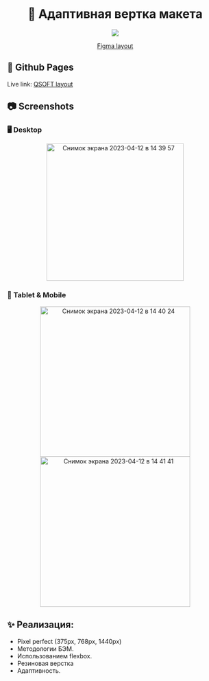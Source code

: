 <h1 align="center">📃 Адаптивная вертка макета</h1>

<p align="center">
  <a href="https://skillicons.dev">
    <img src="https://skillicons.dev/icons?i=html,css" />
  </a>
</p>

<p align="center">
   <a href="https://www.figma.com/file/uy85DPXU715pD16KkshYUZ/QSOFT.-Front-end-Junior-Test-Task?node-id=1642-866">Figma layout</a>
</p>

## 🔗 Github Pages

Live link: [QSOFT layout](https://safym.github.io/qsoft-adaptive-layout/)

## 📷 Screenshots

### 🖥️ Desktop
<p align="center">
  <img height="320px" alt="Снимок экрана 2023-04-12 в 14 39 57" src="https://user-images.githubusercontent.com/99616798/231446525-6d352d4e-ef31-471b-be2a-a4f41f721606.png">
</p>

### 📱 Tablet & Mobile
<p align="center">
    <img height="350px" alt="Снимок экрана 2023-04-12 в 14 40 24" src="https://user-images.githubusercontent.com/99616798/231446679-34e05b60-3b45-4945-a61f-2b210e90561c.png">
    <img height="350px" alt="Снимок экрана 2023-04-12 в 14 41 41" src="https://user-images.githubusercontent.com/99616798/231446804-c4783c94-9484-4c75-a447-af55bad2d254.png">
</p>

## ✨ Реализация:
* Pixel perfect (375px, 768px, 1440px)
* Методологии БЭМ.
* Использованием flexbox.
* Резиновая верстка
* Адаптивность.
